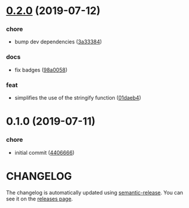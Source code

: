 <a name="0.2.0"></a>
# [0.2.0](https://github.com/forresst/amunet/compare/0.1.0...0.2.0) (2019-07-12)


### chore

* bump dev dependencies ([3a33384](https://github.com/forresst/amunet/commit/3a33384))

### docs

* fix badges ([98a0058](https://github.com/forresst/amunet/commit/98a0058))

### feat

* simplifies the use of the stringify function ([01daeb4](https://github.com/forresst/amunet/commit/01daeb4))



<a name="0.1.0"></a>
# 0.1.0 (2019-07-11)


### chore

* initial commit ([4406666](https://github.com/forresst/amunet/commit/4406666))



# CHANGELOG

The changelog is automatically updated using [semantic-release](https://github.com/semantic-release/semantic-release).
You can see it on the [releases page](../../releases).
